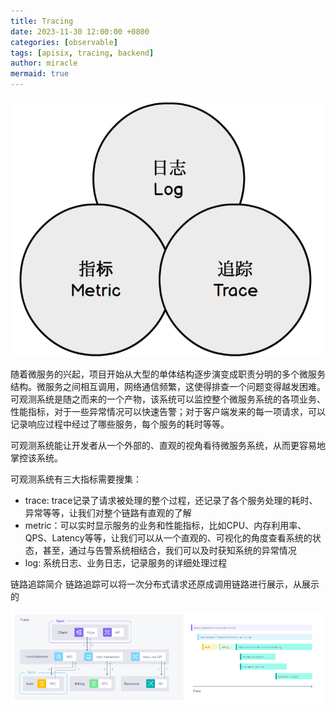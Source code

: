 ```yaml
---
title: Tracing
date: 2023-11-30 12:00:00 +0800
categories: [observable]
tags: [apisix, tracing, backend]
author: miracle
mermaid: true
---
```


![threeIndicator](/assets/img/tracing/threeIndicate.png)

随着微服务的兴起，项目开始从大型的单体结构逐步演变成职责分明的多个微服务结构。微服务之间相互调用，网络通信频繁，这使得排查一个问题变得越发困难。
可观测系统是随之而来的一个产物，该系统可以监控整个微服务系统的各项业务、性能指标，对于一些异常情况可以快速告警；对于客户端发来的每一项请求，可以
记录响应过程中经过了哪些服务，每个服务的耗时等等。

可观测系统能让开发者从一个外部的、直观的视角看待微服务系统，从而更容易地掌控该系统。

可观测系统有三大指标需要搜集：

* trace: trace记录了请求被处理的整个过程，还记录了各个服务处理的耗时、异常等等，让我们对整个链路有直观的了解
* metric：可以实时显示服务的业务和性能指标，比如CPU、内存利用率、QPS、Latency等等，让我们可以从一个直观的、可视化的角度查看系统的状态，甚至，通过与告警系统相结合，我们可以及时获知系统的异常情况
* log: 系统日志、业务日志，记录服务的详细处理过程

链路追踪简介
链路追踪可以将一次分布式请求还原成调用链路进行展示，从展示的


![tracingExample](/assets/img/tracing/tracingExample.png)
